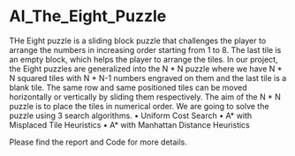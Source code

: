 # AI_The_Eight_Puzzle
THe Eight puzzle is a sliding block puzzle that challenges the player to arrange the numbers in increasing order starting from 1 to 8. The last tile is an empty block, which helps the player to arrange the tiles. In our project, the Eight puzzles are generalized into the N * N puzzle where we have N * N squared tiles with N * N-1 numbers engraved on them and the last tile is a blank tile. The same row and same positioned tiles can be moved horizontally or vertically by sliding them respectively. The aim of the N * N puzzle is to place the tiles in numerical order.
We are going to solve the puzzle using 3 search algorithms.
• Uniform Cost Search
• A* with Misplaced Tile Heuristics
• A* with Manhattan Distance Heuristics

Please find the report and Code for more details.
